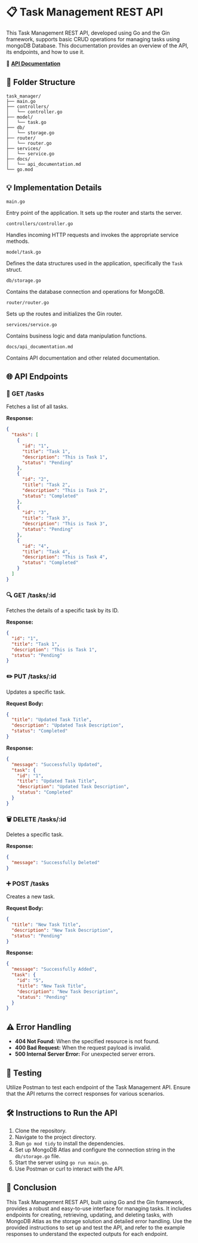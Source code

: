 # 📋 Task Management REST API

This Task Management REST API, developed using Go and the Gin framework, supports basic CRUD operations for managing tasks using mongoDB Database. This documentation provides an overview of the API, its endpoints, and how to use it.

🔗 **[API Documentation](https://documenter.getpostman.com/view/32898780/2sA3kd9cJG)**

## 📁 Folder Structure

```
task_manager/
├── main.go
├── controllers/
│   └── controller.go
├── model/
│   └── task.go
├── db/
│   └── storage.go
├── router/
│   └── router.go
├── services/
│   └── service.go
├── docs/
│   └── api_documentation.md
└── go.mod
```

## 💡 Implementation Details

`main.go`

Entry point of the application. It sets up the router and starts the server.

`controllers/controller.go`

Handles incoming HTTP requests and invokes the appropriate service methods.

`model/task.go`

Defines the data structures used in the application, specifically the `Task` struct.

`db/storage.go`

Contains the database connection and operations for MongoDB.

`router/router.go`

Sets up the routes and initializes the Gin router.

`services/service.go`

Contains business logic and data manipulation functions.

`docs/api_documentation.md`

Contains API documentation and other related documentation.

## 🌐 API Endpoints

### 📜 GET /tasks

Fetches a list of all tasks.

**Response:**

```json
{
  "tasks": [
    {
      "id": "1",
      "title": "Task 1",
      "description": "This is Task 1",
      "status": "Pending"
    },
    {
      "id": "2",
      "title": "Task 2",
      "description": "This is Task 2",
      "status": "Completed"
    },
    {
      "id": "3",
      "title": "Task 3",
      "description": "This is Task 3",
      "status": "Pending"
    },
    {
      "id": "4",
      "title": "Task 4",
      "description": "This is Task 4",
      "status": "Completed"
    }
  ]
}
```

### 🔍 GET /tasks/:id

Fetches the details of a specific task by its ID.

**Response:**

```json
{
  "id": "1",
  "title": "Task 1",
  "description": "This is Task 1",
  "status": "Pending"
}
```

### ✏️ PUT /tasks/:id

Updates a specific task.

**Request Body:**

```json
{
  "title": "Updated Task Title",
  "description": "Updated Task Description",
  "status": "Completed"
}
```

**Response:**

```json
{
  "message": "Successfully Updated",
  "task": {
    "id": "1",
    "title": "Updated Task Title",
    "description": "Updated Task Description",
    "status": "Completed"
  }
}
```

### 🗑️ DELETE /tasks/:id

Deletes a specific task.

**Response:**

```json
{
  "message": "Successfully Deleted"
}
```

### ➕ POST /tasks

Creates a new task.

**Request Body:**

```json
{
  "title": "New Task Title",
  "description": "New Task Description",
  "status": "Pending"
}
```

**Response:**

```json
{
  "message": "Successfully Added",
  "task": {
    "id": "5",
    "title": "New Task Title",
    "description": "New Task Description",
    "status": "Pending"
  }
}
```

## ⚠️ Error Handling

- **404 Not Found:** When the specified resource is not found.
- **400 Bad Request:** When the request payload is invalid.
- **500 Internal Server Error:** For unexpected server errors.

## 🧪 Testing

Utilize Postman to test each endpoint of the Task Management API. Ensure that the API returns the correct responses for various scenarios.

## 🛠️ Instructions to Run the API

1. Clone the repository.
2. Navigate to the project directory.
3. Run `go mod tidy` to install the dependencies.
4. Set up MongoDB Atlas and configure the connection string in the `db/storage.go` file.
5. Start the server using `go run main.go`.
6. Use Postman or curl to interact with the API.

## 🏁 Conclusion

This Task Management REST API, built using Go and the Gin framework, provides a robust and easy-to-use interface for managing tasks. It includes endpoints for creating, retrieving, updating, and deleting tasks, with MongoDB Atlas as the storage solution and detailed error handling. Use the provided instructions to set up and test the API, and refer to the example responses to understand the expected outputs for each endpoint.
